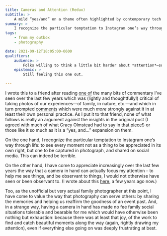 ```yaml
---
title: Cameras and Attention (Redux)
subtitle: >
    A mild “yes/and” on a theme often highlighted by contemporary tech critical commentary.
summary: >
    I recognize the particular temptation to Instagram one’s way through life: to see every moment not as a thing to be appreciated in its own right, but one to be captured in photograph, and shared on social media. This can indeed be terrible. Yes/and!
tags:
    - from my outbox
    - photography

date: 2021-09-12T18:05:00-0600
qualifiers:
    audience: >
        Folks willing to think a little bit harder about *attention*—something we all need to get better at—but particularly those inclined to be critical of technology in the context of daily life.
    epistemic: >
        Still feeling this one out.

---
```


<section class="note" aria-label="note">

I wrote this to a friend after reading [one of][granola] the many bits of commentary I’ve seen over the last few years which was (lightly and thoughtfully!) critical of taking photos of our experiences—of family, in nature, etc.—and which in turn prompted [comments][c] which were much *more* strongly against it in at least their own personal practice. As I put it to that friend, none of what follows is really an argument against the insights in the original post (I agreed with much of what Gracy Olmstead had to say in [that piece][granola]!) or those like it so much as it is a “yes, and…” expansion on them.

[granola]: https://granola.substack.com/p/the-wonders-beyond-your-head
[c]: https://granola.substack.com/p/comments-and-notes-re-the-wonders

</section>

On the one hand, I recognize the particular temptation to Instagram one’s way through life: to see every moment not as a thing to be appreciated in its own right, but one to be captured in photograph, and shared on social media. This can indeed be terrible.

On the other hand, I have come to appreciate increasingly over the last few years the way that a camera in hand can actually focus my attention – to help me see things, and be observant to things, I would not otherwise have seen or been observant to. (I wrote about this [here][v4], a few years ago now.)

[v4]: https://v4.chriskrycho.com/2019/a-note-on-attention.html

Too, as the unofficial but very actual family photographer at this point, I have come to value the way that photography can serve others: by sharing the memories and helping us reaffirm the goodness of an event past. And, in a strange way, having a camera in hand has made no fee family social situations tolerable and bearable for me which would have otherwise been nothing but exhaustion: because there was at least that joy, of the work to find and catch beautiful moments along the way (again, rightly drawing my attention), even if everything else going on was deeply frustrating at best.
